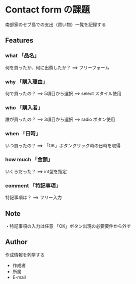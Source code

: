 # Contact form の課題

南部家のセブ島での支出（買い物）一覧を記録する


## Features
 
### what 「品名」
何を買ったか、何に出費したか？
==> フリーフォーム

### why 「購入理由」
何で買ったの？
==> 5項目から選択
==> select スタイル使用

### who 「購入者」
誰が買ったの？
==> 3項目から選択
==> radio ボタン使用

### when 「日時」
いつ買ったの？
==> 「OK」ボタンクリック時の日時を取得

### how much 「金額」
いくらだった？
==> int型を指定

### comment 「特記事項」
特記事項は？
==> フリー入力



## Note

・特記事項の入力は任意 「OK」ボタン出現の必要要件から外す


## Author
 
作成情報を列挙する
 
* 作成者
* 所属
* E-mail
 
